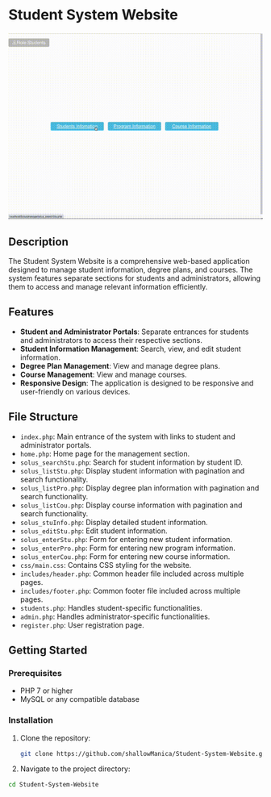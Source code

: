 # Student System Website
![Video Demo](DEM_demo.gif)

## Description

The Student System Website is a comprehensive web-based application designed to manage student information, degree plans, and courses. The system features separate sections for students and administrators, allowing them to access and manage relevant information efficiently.

## Features

- **Student and Administrator Portals**: Separate entrances for students and administrators to access their respective sections.
- **Student Information Management**: Search, view, and edit student information.
- **Degree Plan Management**: View and manage degree plans.
- **Course Management**: View and manage courses.
- **Responsive Design**: The application is designed to be responsive and user-friendly on various devices.

## File Structure

- `index.php`: Main entrance of the system with links to student and administrator portals.
- `home.php`: Home page for the management section.
- `solus_searchStu.php`: Search for student information by student ID.
- `solus_listStu.php`: Display student information with pagination and search functionality.
- `solus_listPro.php`: Display degree plan information with pagination and search functionality.
- `solus_listCou.php`: Display course information with pagination and search functionality.
- `solus_stuInfo.php`: Display detailed student information.
- `solus_editStu.php`: Edit student information.
- `solus_enterStu.php`: Form for entering new student information.
- `solus_enterPro.php`: Form for entering new program information.
- `solus_enterCou.php`: Form for entering new course information.
- `css/main.css`: Contains CSS styling for the website.
- `includes/header.php`: Common header file included across multiple pages.
- `includes/footer.php`: Common footer file included across multiple pages.
- `students.php`: Handles student-specific functionalities.
- `admin.php`: Handles administrator-specific functionalities.
- `register.php`: User registration page.

## Getting Started

### Prerequisites

- PHP 7 or higher
- MySQL or any compatible database

### Installation

1. Clone the repository:
   ```bash
   git clone https://github.com/shallowManica/Student-System-Website.git

2. Navigate to the project directory:
  ```bash
  cd Student-System-Website

